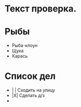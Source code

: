 # Текст проверка.

# Рыбы
* Рыба-клоун
* Щука
* Карась

# Список дел
* | | Сходить на улицу
* |X| Сделать д/з
* 
